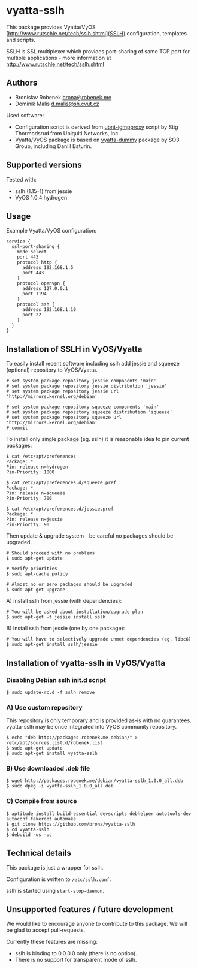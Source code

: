 # vyatta-sslh

This package provides Vyatta/VyOS [http://www.rutschle.net/tech/sslh.shtml](SSLH) configuration, templates and scripts.

SSLH is SSL multiplexer which provides port-sharing of same TCP port for multiple applications - more information at http://www.rutschle.net/tech/sslh.shtml

## Authors

* Bronislav Robenek <brona@robenek.me>
* Dominik Malis <d.malis@sh.cvut.cz>

Used software:

* Configuration script is derived from [ubnt-igmpproxy](http://www.ubnt.com/download/) script by Stig Thormodsrud from Ubiquiti Networks, Inc.
* Vyatta/VyOS package is based on [vyatta-dummy](https://github.com/vyos/vyatta-dummy) package by SO3 Group, including Daniil Baturin.

## Supported versions

Tested with:

* sslh (1.15-1) from jessie
* VyOS 1.0.4 hydrogen

## Usage

Example Vyatta/VyOS configuration:

    service {
      ssl-port-sharing {
        mode select
        port 443
        protocol http {
          address 192.168.1.5
          port 443
        }
        protocol openvpn {
          address 127.0.0.1
          port 1194
        }
        protocol ssh {
          address 192.168.1.10
          port 22
        }
      }
    }

## Installation of SSLH in VyOS/Vyatta

To easily install recent software including sslh add jessie and squeeze (optional) repository to VyOS/Vyatta.

    # set system package repository jessie components 'main'
    # set system package repository jessie distribution 'jessie'
    # set system package repository jessie url 'http://mirrors.kernel.org/debian'

    # set system package repository squeeze components 'main'
    # set system package repository squeeze distribution 'squeeze'
    # set system package repository squeeze url 'http://mirrors.kernel.org/debian'
    # commit

To install only single package (eg. sslh) it is reasonable idea to pin current packages:

    $ cat /etc/apt/preferences
    Package: *
    Pin: release n=hydrogen
    Pin-Priority: 1000

    $ cat /etc/apt/preferences.d/squeeze.pref
    Package: *
    Pin: release n=squeeze
    Pin-Priority: 700

    $ cat /etc/apt/preferences.d/jessie.pref
    Package: *
    Pin: release n=jessie
    Pin-Priority: 90

Then update & upgrade system - be careful no packages should be upgraded.

    # Should proceed with no problems
    $ sudo apt-get update

    # Verify priorities
    $ sudo apt-cache policy

    # Almost no or zero packages should be upgraded
    $ sudo apt-get upgrade

A) Install sslh from jessie (with dependencies):

    # You will be asked about installation/upgrade plan
    $ sudo apt-get -t jessie install sslh

B) Install sslh from jessie (one by one package):

    # You will have to selectively upgrade unmet dependencies (eg. libc6)
    $ sudo apt-get install sslh/jessie

## Installation of vyatta-sslh in VyOS/Vyatta

### Disabling Debian sslh init.d script

    $ sudo update-rc.d -f sslh remove

### A) Use custom repository
This repository is only temporary and is provided as-is with no guarantees. vyatta-sslh may be once integrated into VyOS community repository.

    $ echo "deb http://packages.robenek.me debian/" > /etc/apt/sources.list.d/robenek.list
    $ sudo apt-get update
    $ sudo apt-get install vyatta-sslh

### B) Use downloaded .deb file

    $ wget http://packages.robenek.me/debian/vyatta-sslh_1.0.0_all.deb
    $ sudo dpkg -i vyatta-sslh_1.0.0_all.deb

### C) Compile from source

    $ aptitude install build-essential devscripts debhelper autotools-dev autoconf fakeroot automake
    $ git clone https://github.com/brona/vyatta-sslh
    $ cd vyatta-sslh
    $ debuild -us -uc

## Technical details

This package is just a wrapper for sslh.

Configuration is written to `/etc/sslh.conf`.

sslh is started using `start-stop-daemon`.

## Unsupported features / future development
We would like to encourage anyone to contribute to this package. We will be glad to accept pull-requests.

Currently these features are missing:

* sslh is binding to 0.0.0.0 only (there is no option).
* There is no support for transparent mode of sslh.

